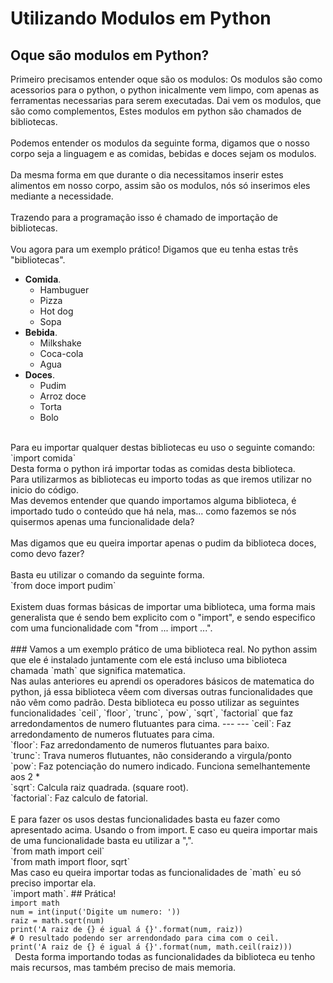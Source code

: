# Utilizando Modulos em Python

## Oque são modulos em Python?
Primeiro precisamos entender oque são os modulos:
Os modulos são como acessorios para o python, o python inicalmente vem limpo, com apenas as ferramentas necessarias para serem executadas. Dai vem os modulos, que são como complementos, Estes modulos em python são chamados de bibliotecas.
<br>
<br>
Podemos entender os modulos da seguinte forma, digamos que o nosso corpo seja a linguagem e as comidas, bebidas e doces sejam os modulos.
<br>
<br>
Da mesma forma em que durante o dia necessitamos inserir estes alimentos em nosso corpo, assim são os modulos, nós só inserimos eles mediante a necessidade.
<br>
<br>
Trazendo para a programação isso é chamado de importação de bibliotecas.
<br>
<br>
Vou agora para um exemplo prático! Digamos que eu tenha estas três "bibliotecas".
- **Comida**.
	- Hambuguer
  - Pizza
  - Hot dog
  - Sopa
- **Bebida**.
	- Milkshake
  - Coca-cola
  - Agua
- **Doces**.
	- Pudim
  - Arroz doce
  - Torta
  - Bolo
<br>
Para eu importar qualquer destas bibliotecas eu uso o seguinte comando:
<br>
`import comida`
  <br>
Desta forma o python irá importar todas as comidas desta biblioteca.
<br>
Para utilizarmos as bibliotecas eu importo todas as que iremos utilizar no inicio do código.
<br>
Mas devemos entender que quando importamos alguma biblioteca, é importado tudo 
o conteúdo que há nela, mas... como fazemos se nós quisermos apenas uma funcionalidade dela?
<br><br>
Mas digamos que eu queira importar apenas o pudim da biblioteca doces, como devo fazer?
<br><br>
Basta eu utilizar o comando da seguinte forma.
<br>
`from doce import pudim`
<br><br>
Existem duas formas básicas de importar uma biblioteca, uma forma mais generalista que é sendo bem explicito com o "import", e sendo especifico com uma funcionalidade com "from ... import ...".
<br><br>
### Vamos a um exemplo prático de uma biblioteca real.
No python assim que ele é instalado juntamente com ele está incluso uma biblioteca chamada `math` que significa matematica.
<br>
Nas aulas anteriores eu aprendi os operadores básicos de matematica do python, já essa biblioteca vêem com diversas outras funcionalidades que não vêm como padrão. Desta biblioteca eu posso utilizar as seguintes funcionalidades `ceil`, `floor`, `trunc`, `pow`, `sqrt`, `factorial` que faz arredondamentos de numero flutuantes para cima.
---  ---
`ceil`: Faz arredondamento de numeros flutuates para cima.
<br>
`floor`: Faz arredondamento de numeros flutuantes para baixo.
<br>
`trunc`: Trava numeros flutuantes, não considerando a virgula/ponto
<br>
`pow`: Faz potenciação do numero indicado. Funciona semelhantemente aos 2 *
<br>
`sqrt`: Calcula raiz quadrada. (square root).
<br>
`factorial`: Faz calculo de fatorial.
<br>
<br>
E para fazer os usos destas funcionalidades basta eu fazer como apresentado acima. Usando o from import. E caso eu queira importar mais de uma funcionalidade basta eu utilizar a ",".
<br>
`from math import ceil`
<br>
`from math import floor, sqrt`
<br> Mas caso eu queira importar todas as funcionalidades de `math` eu só preciso importar ela.
<br>
`import math`.
## Prática!
<code>
import math
num = int(input('Digite um numero: '))
raiz = math.sqrt(num)
print('A raiz de {} é igual á {}'.format(num, raiz))
# O resultado podendo ser arrendondado para cima com o ceil.
print('A raiz de {} é igual á {}'.format(num, math.ceil(raiz)))
 </code>
 Desta forma importando todas as funcionalidades da biblioteca eu tenho mais recursos, mas também preciso de mais memoria.
 <br>

